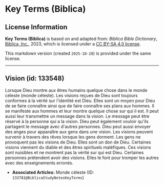 # Key Terms (Biblica)

## License Information

**Key Terms (Biblica)** is based on and adapted from: _Biblica Bible Dictionary_, [Biblica, Inc.](https://www.biblica.com/), 2023, which is licensed under a [CC BY-SA 4.0 license](https://creativecommons.org/licenses/by-sa/4.0/legalcode.en).

This markdown version (created `2025-10-20`) is provided under the same license.



--------------------------------

## Vision (id: 133548)

Lorsque Dieu montre aux êtres humains quelque chose dans le monde céleste (monde céleste). Les visions reçues de Dieu sont toujours conformes à la vérité sur l'identité est Dieu. Elles sont un moyen pour Dieu de se faire connaître ainsi que de faire connaître ses plans aux hommes. Il se manifeste aux hommes et leur montre quelque chose sur qui il est. Il peut aussi leur transmettre un message dans la vision. Le message peut être réservé à la personne qui a la vision. Dieu peut également vouloir qu'ils partagent le message avec d'autres personnes. Dieu peut aussi envoyer des anges pour apparaître aux gens dans une vision. Les visions peuvent survenir à travers des rêves lorsque les gens dorment. Les gens ne provoquent pas les visions de Dieu. Elles sont un don de Dieu. Certaines visions viennent du diable et des êtres spirituels maléfiques. Ces visions sont nuisibles et ne montrent pas la vérité sur qui est Dieu. Certaines personnes prétendent avoir des visions. Elles le font pour tromper les autres avec des enseignements erronés.

* **Associated Articles:** Monde céleste (ID: `133781@BiblicaStudyNotesKeyTerms`)

